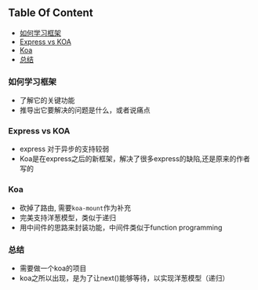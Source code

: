 <!-- START doctoc generated TOC please keep comment here to allow auto update -->
<!-- DON'T EDIT THIS SECTION, INSTEAD RE-RUN doctoc TO UPDATE -->
## Table Of Content

- [如何学习框架](#%E5%A6%82%E4%BD%95%E5%AD%A6%E4%B9%A0%E6%A1%86%E6%9E%B6)
- [Express vs KOA](#express-vs-koa)
- [Koa](#koa)
- [总结](#%E6%80%BB%E7%BB%93)

<!-- END doctoc generated TOC please keep comment here to allow auto update -->

### 如何学习框架
- 了解它的关键功能
- 推导出它要解决的问题是什么，或者说痛点

### Express vs KOA
- express 对于异步的支持较弱
- Koa是在express之后的新框架，解决了很多express的缺陷,还是原来的作者写的

### Koa
- 砍掉了路由, 需要`koa-mount`作为补充
- 完美支持洋葱模型，类似于递归
- 用中间件的思路来封装功能，中间件类似于function programming

### 总结
- 需要做一个koa的项目
- koa之所以出现，是为了让next()能够等待，以实现洋葱模型（递归）